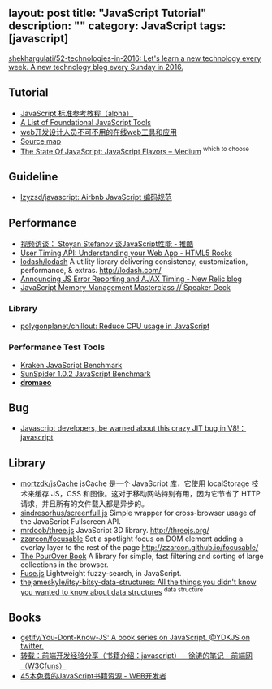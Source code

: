 layout: post
title: "JavaScript Tutorial"
description: ""
category: JavaScript
tags: [javascript]
---

[shekhargulati/52-technologies-in-2016: Let's learn a new technology every week. A new technology blog every Sunday in 2016.](https://github.com/shekhargulati/52-technologies-in-2016)

## Tutorial

- [JavaScript 标准参考教程（alpha）](http://javascript.ruanyifeng.com/#advanced)
- [A List of Foundational JavaScript Tools](https://www.codefellows.org/blogs/complete-list-of-javascript-tools)
- [web开发设计人员不可不用的在线web工具和应用](http://www.qianduan.net/web-development-and-design-staff-can-not-be-without-online-web-tools-and-applications.html)
- [Source map](http://javascript.ruanyifeng.com/tool/sourcemap.html)
- [The State Of JavaScript: JavaScript Flavors – Medium](https://medium.com/@sachagreif/the-state-of-javascript-javascript-flavors-1e02b0bfefb6#.gdb0jefch) <sup>which to choose</sup>

<!-- more -->

## Guideline

- [lzyzsd/javascript: Airbnb JavaScript 编码规范](https://github.com/lzyzsd/javascript#arrow-functions)

## Performance

- [视频访谈： Stoyan Stefanov 谈JavaScript性能 - 推酷](http://www.tuicool.com/articles/vEn6zm)
- [User Timing API: Understanding your Web App - HTML5 Rocks](http://www.html5rocks.com/en/tutorials/webperformance/usertiming/)
- [lodash/lodash](https://github.com/lodash/lodash) A utility library delivering consistency, customization, performance, & extras. <http://lodash.com/>
- [Announcing JS Error Reporting and AJAX Timing - New Relic blog](http://blog.newrelic.com/2014/03/13/javascript-error-reporting-ajax-timing-new-relic/)
- [JavaScript Memory Management Masterclass // Speaker Deck](https://speakerdeck.com/addyosmani/javascript-memory-management-masterclass)

### Library

- [polygonplanet/chillout: Reduce CPU usage in JavaScript](https://github.com/polygonplanet/chillout)

### Performance Test Tools

- [Kraken JavaScript Benchmark](http://kraken-mirror.googlecode.com/svn/trunk/kraken/hosted/kraken-1.1/driver.html)
- [SunSpider 1.0.2 JavaScript Benchmark](http://www.webkit.org/perf/sunspider/sunspider.html)
- [**dromaeo**](http://dromaeo.com/)

## Bug

- [Javascript developers, be warned about this crazy JIT bug in V8!：javascript](https://www.reddit.com/r/javascript/comments/4oxtgk/javascript_developers_be_warned_about_this_crazy/)

## Library

- [mortzdk/jsCache](https://github.com/mortzdk/jsCache) jsCache 是一个 JavaScript 库，它使用 localStorage 技术来缓存 JS，CSS 和图像。这对于移动网站特别有用，因为它节省了 HTTP 请求，并且所有的文件载入都是异步的。
- [sindresorhus/screenfull.js](https://github.com/sindresorhus/screenfull.js) Simple wrapper for cross-browser usage of the JavaScript Fullscreen API.
- [mrdoob/three.js](https://github.com/mrdoob/three.js) JavaScript 3D library. <http://threejs.org/>
- [zzarcon/focusable](https://github.com/zzarcon/focusable) Set a spotlight focus on DOM element adding a overlay layer to the rest of the page <http://zzarcon.github.io/focusable/>
- [The PourOver Book](http://newsdev.github.io/pourover/) A library for simple, fast filtering and sorting of large collections in the browser.
- [Fuse.js](http://github.com/krisk/fuse) Lightweight fuzzy-search, in JavaScript.
- [thejameskyle/itsy-bitsy-data-structures: All the things you didn't know you wanted to know about data structures](https://github.com/thejameskyle/itsy-bitsy-data-structures) <sup>data structure</sup>

## Books

- [getify/You-Dont-Know-JS: A book series on JavaScript. @YDKJS on twitter.](https://github.com/getify/You-Dont-Know-JS)
- [转载：前端开发经验分享（书籍介绍：javascript） - 徐涛的笔记 - 前端网（W3Cfuns）](http://www.w3cfuns.com/blog-5431260-5398544.html)
- [45本免费的JavaScript书籍资源 - WEB开发者](http://www.admin10000.com/document/3672.html)
